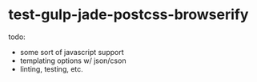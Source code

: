 # test-gulp-jade-postcss-browserify

todo:
- some sort of javascript support
- templating options w/ json/cson
- linting, testing, etc.
